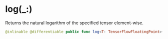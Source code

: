 # log(\_:)

Returns the natural logarithm of the specified tensor element-wise.

``` swift
@inlinable @differentiable public func log<T: TensorFlowFloatingPoint>(_ x: Tensor<T>) -> Tensor<T>
```
